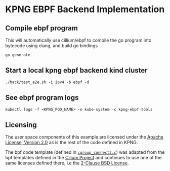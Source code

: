 # KPNG EBPF Backend Implementation 

## Compile ebpf program 

This will automatically use cillium/ebpf to compile the go program into bytecode
using clang, and build go bindings

`go generate`

## Start a local kpng ebpf backend kind cluster 

`./hack/test_e2e.sh -i ipv4 -b ebpf -d`

## See ebpf program logs 

`kubectl logs -f <KPNG_POD_NAME> -n kube-system -c kpng-ebpf-tools`

## Licensing 

The user space components of this example are licensed under the [Apache License, Version 2.0](/LICENSE) as is the
rest of the code defined in KPNG.

The bpf code template (defined in [`cgroup_connect3.c`](/backends/ebpf/bpf/cgroup_connect4.c)) was adapted from
the bpf templates defined in the [Cilium Project](https://github.com/cilium/cilium) and
continues to use one of the same licenses defined there, i.e the [2-Clause BSD License](/backends/ebpf/bpf/LICENSE.BSD-2-Clause).
